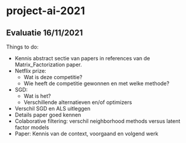 # project-ai-2021

## Evaluatie 16/11/2021

Things to do:

- Kennis abstract sectie van papers in references van de Matrix\_Factorization paper.
- Netflix prize:
  - Wat is deze competitie?
  - Wie heeft de competitie gewonnen en met welke methode?
- SGD:
  - Wat is het?
  - Verschillende alternatieven en/of optimizers
- Verschil SGD en ALS uitleggen
- Details paper goed kennen
- Colaborative filtering: verschil neighborhood methods versus latent factor models
- Paper: Kennis van de context, voorgaand en volgend werk
